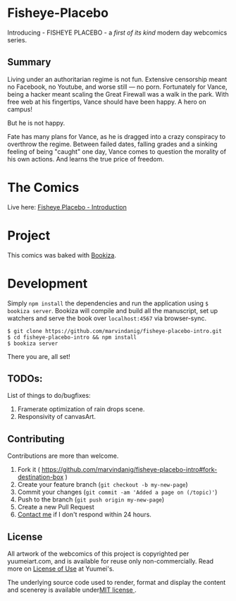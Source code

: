 # Fisheye-Placebo

Introducing - FISHEYE PLACEBO - a *first of its kind* modern day webcomics series.

## Summary

Living under an authoritarian regime is not fun. Extensive censorship meant no Facebook, no Youtube, and worse still — no porn. Fortunately for Vance, being a hacker meant scaling the Great Firewall was a walk in the park. With free web at his fingertips, Vance should have been happy. A hero on campus!  

But he is not happy. 

Fate has many plans for Vance, as he is dragged into a crazy conspiracy to overthrow the regime. Between failed dates, falling grades and a sinking feeling of being "caught" one day, Vance comes to question the morality of his own actions. And learns the true price of freedom.


# The Comics

Live here: [Fisheye Placebo - Introduction](https://bubbl.in/cover/fisheye-placebo-introduction-by-wenqing-yan)

# Project
This comics was baked with [Bookiza](http://bookiza.io). 

# Development
Simply `npm install` the dependencies and run the application using `$ bookiza server`. Bookiza will compile and build all the manuscript, set up watchers and serve the book over `localhost:4567` via browser-sync. 

```
$ git clone https://github.com/marvindanig/fisheye-placebo-intro.git
$ cd fisheye-placebo-intro && npm install
$ bookiza server

```

There you are, all set!

## TODOs:
List of things to do/bugfixes:

1. Framerate optimization of rain drops scene.
2. Responsivity of canvasArt.

## Contributing

Contributions are more than welcome. 

1. Fork it ( https://github.com/marvindanig/fisheye-placebo-intro#fork-destination-box )
2. Create your feature branch (`git checkout -b my-new-page`)
3. Commit your changes (`git commit -am 'Added a page on (/topic)'`)
4. Push to the branch (`git push origin my-new-page`)
5. Create a new Pull Request
6. <a href = "mailto:marvin@marvindanig.com">Contact me</a> if I don't respond within 24 hours.

## License
All artwork of the webcomics of this project is copyrighted per yuumeiart.com, and is available for reuse only non-commercially. Read more on [License of Use](http://www.yuumeiart.com/faq/) at Yuumei's.

The underlying source code used to render, format and display the content and scenerey is available under<a href="http://opensource.org/licenses/mit-license.php">MIT license </a>.